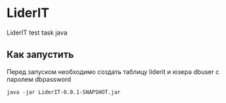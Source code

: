 # LiderIT
LiderIT test task java

## Как запустить
Перед запуском необходимо создать таблицу liderit и юзера dbuser с паролем dbpassword

`java -jar LiderIT-0.0.1-SNAPSHOT.jar`
